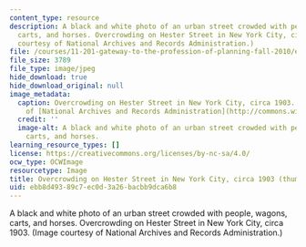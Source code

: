 ```yaml
---
content_type: resource
description: A black and white photo of an urban street crowded with people, wagons,
  carts, and horses. Overcrowding on Hester Street in New York City, circa 1903. (Image
  courtesy of National Archives and Records Administration.)
file: /courses/11-201-gateway-to-the-profession-of-planning-fall-2010/ebb8d49389c7ec0d3a26bacbb9dca6b8_11-201f10-th.jpg
file_size: 3789
file_type: image/jpeg
hide_download: true
hide_download_original: null
image_metadata:
  caption: Overcrowding on Hester Street in New York City, circa 1903. (Image courtesy
    of [National Archives and Records Administration](http://commons.wikimedia.org/wiki/File:NewYorkCityHesterStreet1903.jpg).)
  credit: ''
  image-alt: A black and white photo of an urban street crowded with people, wagons,
    carts, and horses.
learning_resource_types: []
license: https://creativecommons.org/licenses/by-nc-sa/4.0/
ocw_type: OCWImage
resourcetype: Image
title: Overcrowding on Hester Street in New York City, circa 1903 (thumbnail)
uid: ebb8d493-89c7-ec0d-3a26-bacbb9dca6b8
---
```

A black and white photo of an urban street crowded with people, wagons, carts, and horses. Overcrowding on Hester Street in New York City, circa 1903. (Image courtesy of National Archives and Records Administration.)